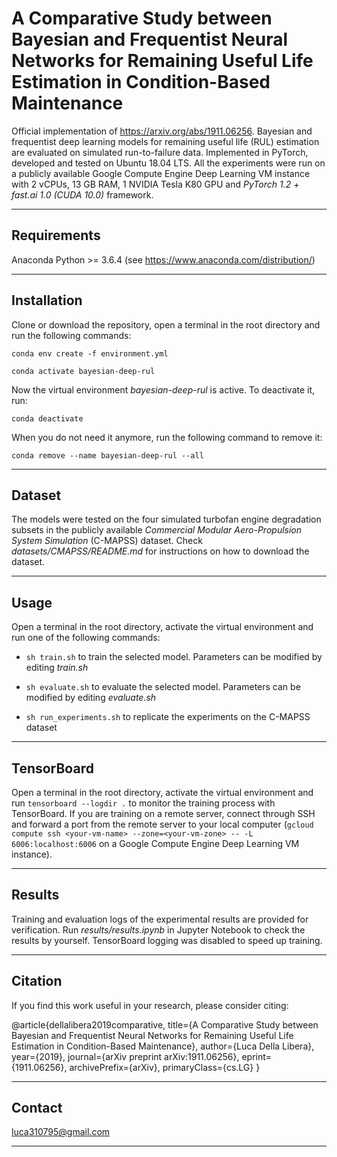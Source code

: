 # A Comparative Study between Bayesian and Frequentist Neural Networks for Remaining Useful Life Estimation in Condition-Based Maintenance

Official implementation of https://arxiv.org/abs/1911.06256. Bayesian and frequentist deep learning models for remaining useful life (RUL) estimation are evaluated on simulated run-to-failure data. Implemented in PyTorch, developed and tested on Ubuntu 18.04 LTS. All the experiments were run on a publicly available Google Compute Engine Deep Learning VM instance with 2 vCPUs, 13 GB RAM, 1 NVIDIA Tesla K80 GPU and *PyTorch 1.2 + fast.ai 1.0 (CUDA 10.0)* framework.

---------------------------------------------------------------------------------------------------------

## Requirements

Anaconda Python >= 3.6.4 (see https://www.anaconda.com/distribution/)

---------------------------------------------------------------------------------------------------------

## Installation

Clone or download the repository, open a terminal in the root directory and run the following commands:

```conda env create -f environment.yml```

```conda activate bayesian-deep-rul```

Now the virtual environment *bayesian-deep-rul* is active. To deactivate it, run:

```conda deactivate```

When you do not need it anymore, run the following command to remove it:

```conda remove --name bayesian-deep-rul --all```

---------------------------------------------------------------------------------------------------------

## Dataset

The models were tested on the four simulated turbofan engine degradation subsets in the publicly available *Commercial Modular Aero-Propulsion System Simulation* (C-MAPSS) dataset. Check *datasets/CMAPSS/README.md* for instructions on how to download the dataset.

---------------------------------------------------------------------------------------------------------

## Usage

Open a terminal in the root directory, activate the virtual environment and run one of the following commands:

*   `sh train.sh` to train the selected model. Parameters can be modified by editing *train.sh*

*   `sh evaluate.sh` to evaluate the selected model. Parameters can be modified by editing *evaluate.sh*

*   `sh run_experiments.sh` to replicate the experiments on the C-MAPSS dataset

---------------------------------------------------------------------------------------------------------

## TensorBoard

Open a terminal in the root directory, activate the virtual environment and run `tensorboard --logdir .` to monitor the training process with TensorBoard. If you are training on a remote server, connect through SSH and forward a port from the remote server to your local computer (`gcloud compute ssh <your-vm-name> --zone=<your-vm-zone> -- -L 6006:localhost:6006` on a Google Compute Engine Deep Learning VM instance).

---------------------------------------------------------------------------------------------------------

## Results

Training and evaluation logs of the experimental results are provided for verification. Run *results/results.ipynb* in Jupyter Notebook to check the results by yourself. TensorBoard logging was disabled to speed up training.

---------------------------------------------------------------------------------------------------------

## Citation

If you find this work useful in your research, please consider citing:

 @article{dellalibera2019comparative,
    title={A Comparative Study between Bayesian and Frequentist Neural Networks for Remaining Useful Life Estimation in Condition-Based Maintenance},
    author={Luca Della Libera},
    year={2019},
    journal={arXiv preprint arXiv:1911.06256},
    eprint={1911.06256},
    archivePrefix={arXiv},
    primaryClass={cs.LG}
  }

---------------------------------------------------------------------------------------------------------

## Contact

luca310795@gmail.com

---------------------------------------------------------------------------------------------------------
